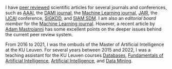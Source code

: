 I have [peer reviewed](https://en.wikipedia.org/wiki/Peer_review) scientific articles for several journals and conferences, such as [AAAI](https://www.aaai.org/Conferences/conferences.php), the [DAMI journal](https://www.springer.com/journal/10618), the [Machine Learning journal](https://www.springer.com/journal/10994), [JAIR](https://www.jair.org/index.php/jair), the [IJCAI](https://www.ijcai.org/) conference, [SIGKDD](https://kdd.org/conferences), and [SIAM SDM](https://www.siam.org/conferences/cm/conference/sdm23). I am also an _editorial board member_ for the [Machine Learning journal](https://www.springer.com/journal/10994/editors). However, a recent article by [Adam Mastroianni](https://experimentalhistory.substack.com/p/the-rise-and-fall-of-peer-review) has some excellent points on the deeper issues behind the current peer review system.

From 2016 to 2021, I was the ombuds of the Master of Artificial Intelligence at the KU Leuven. For several years between 2015 and 2022, I was a teaching assistant for the KU Leuven courses [Databases](https://onderwijsaanbod.kuleuven.be/2022/syllabi/v/e/H0N65AE.htm#activetab=doelstellingen_idm2073792), [Fundamentals of Artificial Intelligence](https://onderwijsaanbod.kuleuven.be/syllabi/e/H02A0AE.htm#activetab=doelstellingen_idp40256), [Artificial Intelligence](https://onderwijsaanbod.kuleuven.be/syllabi/n/H06U1AN.htm#activetab=doelstellingen_idp2990752), and [Data Mining](https://onderwijsaanbod.kuleuven.be/syllabi/e/H02C6AE.htm#activetab=doelstellingen_idp45440).

